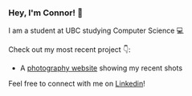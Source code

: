 ### Hey, I'm Connor! 👋
I am a student at UBC studying Computer Science 💻

Check out my most recent project 👇:
- A [photography website](https://youngconnorr.github.io/photo-gallery/) showing my recent shots

Feel free to connect with me on [Linkedin](https://www.linkedin.com/in/connor-youngg)!

<!--
**youngconnorr/youngconnorr** is a ✨ _special_ ✨ repository because its `README.md` (this file) appears on your GitHub profile.

Here are some ideas to get you started:

- 🔭 I’m currently working on ...
- 🌱 I’m currently learning ...
- 👯 I’m looking to collaborate on ...
- 🤔 I’m looking for help with ...
- 💬 Ask me about ...
- 📫 How to reach me: ...
- 😄 Pronouns: ...
- ⚡ Fun fact: ...
-->
